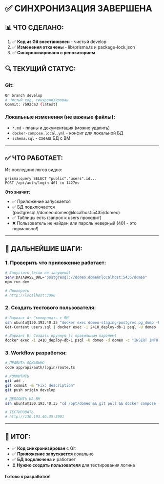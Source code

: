 # ✅ СИНХРОНИЗАЦИЯ ЗАВЕРШЕНА

## 📊 ЧТО СДЕЛАНО:

1. ✅ **Код из Git восстановлен** - чистый develop
2. ✅ **Изменения откачены** - lib/prisma.ts и package-lock.json
3. ✅ **Синхронизировано с репозиторием**

## 🔍 ТЕКУЩИЙ СТАТУС:

### Git:
```bash
On branch develop
# Чистый код, синхронизирован
Commit: 7b92ca3 (latest)
```

### Локальные изменения (не важные файлы):
- `*.md` - планы и документация (можно удалить)
- `docker-compose.local.yml` - конфиг для локальной БД
- `schema.sql` - схема БД с ВМ

---

## ✅ ЧТО РАБОТАЕТ:

Из последних логов видно:
```
prisma:query SELECT "public"."users".id... 
POST /api/auth/login 401 in 1427ms
```

**Это значит:**
- ✅ Приложение запускается
- ✅ БД подключается (postgresql://domeo:domeo@localhost:5435/domeo)
- ✅ Таблицы есть (запрос к users проходит)
- ❌ Пользователь не найден или пароль неверный (401 - это нормально!)

---

## 🎯 ДАЛЬНЕЙШИЕ ШАГИ:

### 1. Проверить что приложение работает:

```bash
# Запустить (если не запущено)
$env:DATABASE_URL="postgresql://domeo:domeo@localhost:5435/domeo"
npm run dev

# Проверить
# http://localhost:3000
```

### 2. Создать тестового пользователя:

```bash
# Вариант А: Скопировать с ВМ
ssh ubuntu@130.193.40.35 "docker exec domeo-staging-postgres pg_dump -U staging_user -d domeo_staging -t users --data-only --inserts" > users.sql
Get-Content users.sql | docker exec -i 2410_deploy-db-1 psql -U domeo -d domeo

# Вариант Б: Создать вручную (с правильным паролем)
docker exec -i 2410_deploy-db-1 psql -U domeo -d domeo -c "INSERT INTO users..."
```

### 3. Workflow разработки:

```bash
# ПРАВИТЬ ЛОКАЛЬНО
code app/api/auth/login/route.ts

# КОММИТИТЬ
git add .
git commit -m "Fix: description"
git push origin develop

# ДЕПЛОИТЬ НА ВМ
ssh ubuntu@130.193.40.35 "cd /opt/domeo && git pull && docker compose -f docker-compose.staging.yml up -d --build"

# ТЕСТИРОВАТЬ
# http://130.193.40.35:3001
```

---

## 📝 ИТОГ:

- ✅ **Код синхронизирован** с Git
- ✅ **Приложение запускается** локально
- ✅ **БД подключена** и работает
- ⏳ **Нужно создать пользователя** для тестирования логина

**Готово к разработке!**

